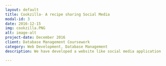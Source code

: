 ```yaml
---
layout: default
title: Cookzilla- A recipe sharing Social Media
modal-id: 3
date: 2016-12-15
img: cookzilla.PNG
alt: image-alt
project-date: December 2016
client: Database Management Coursework
category: Web Development, Database Management
description: We have developed a website like social media application for food lovers. Inspired from Indian application named “Zomato” which gives review about the restaurants and different sets of cuisines from various cultures, we have slightly modified the idea to develop our application. In our application, user will have their account and can perform various activities. User can share recipes with each other, connect with each other by forming a group, organizing the events, and can view the activities of their followers. <a href="https://cookzilla.000webhostapp.com/">Find Live Demo Here</a>. 

---
```

